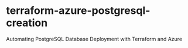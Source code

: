 # terraform-azure-postgresql-creation
Automating PostgreSQL Database Deployment with Terraform and Azure
